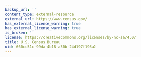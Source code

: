 ```yaml
---
backup_url: ''
content_type: external-resource
external_url: https://www.census.gov/
has_external_licence_warning: true
has_external_license_warning: true
is_broken: ''
license: https://creativecommons.org/licenses/by-nc-sa/4.0/
title: U.S. Census Bureau
uid: 660cc51c-99da-4b18-a50b-24d197f193a2
---
```

